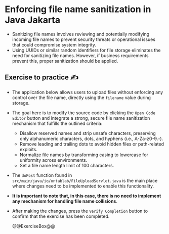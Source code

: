 # Enforcing file name sanitization in Java Jakarta

* Sanitizing file names involves reviewing and potentially modifying incoming file names to prevent security threats or operational issues that could compromise system integrity.
* Using UUIDs or similar random identifiers for file storage eliminates the need for sanitizing file names. However, if business requirements prevent this, proper sanitization should be applied.

## Exercise to practice :writing_hand:

* The application below allows users to upload files without enforcing any control over the file name, directly using the `filename` value during storage.
* The goal here is to modify the source code by clicking the `Open Code Editor` button and integrate a strong, secure file name sanitization mechanism that fulfills the outlined criteria:
  * Disallow reserved names and strip unsafe characters, preserving only alphanumeric characters, dots, and hyphens (i.e., A-Za-z0-9.-).
  * Remove leading and trailing dots to avoid hidden files or path-related exploits.
  * Normalize file names by transforming casing to lowercase for uniformity across environments.
  * Set a file name length limit of 100 characters.
* The `doPost` function found in `src/main/java/io/ontablab/FileUploadServlet.java` is the main place where changes need to be implemented to enable this functionality.
* **It is important to note that, in this case, there is no need to implement any mechanism for handling file name collisions**.
* After making the changes, press the `Verify Completion` button to confirm that the exercise has been completed.

  @@ExerciseBox@@
